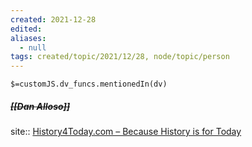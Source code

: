 ```yaml
---
created: 2021-12-28 
edited: 
aliases:
  - null
tags: created/topic/2021/12/28, node/topic/person
---
```

`$=customJS.dv_funcs.mentionedIn(dv)`

##### <s class="topic-title">[[Dan Alloso]]</s>

site:: [History4Today.com – Because History is for Today](https://history4today.com/)
